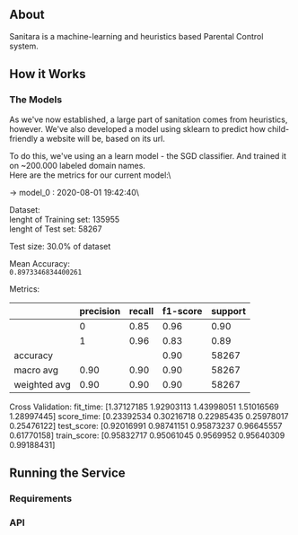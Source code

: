 ## About
Sanitara is a machine-learning and heuristics based Parental Control system.

## How it Works


### The Models
As we've now established, a large part of sanitation comes from heuristics, however.  We've also
developed a model using sklearn to predict how child-friendly a website will be, based on its url.

To do this, we've using an a learn model - the SGD classifier.  And trained it on ~200.000 labeled domain names.\
Here are the metrics for our current model:\


-> model_0 : 2020-08-01 19:42:40\

Dataset:\
 lenght of Training set: 135955\
 lenght of Test set: 58267
 
Test size: 30.0% of dataset

Mean Accuracy:\
 `0.8973346834400261`
 
Metrics:
 
|   |precision|recall|f1-score|support|
|---|---|---|---|---|
|   |0|0.85|0.96|0.90|29133|
|   |1|0.96|0.83|0.89|29134|
|accuracy|||0.90|58267|
|macro avg|0.90|0.90|0.90|58267|
|weighted avg|0.90|0.90|0.90|58267|

Cross Validation:
fit_time: [1.37127185 1.92903113 1.43998051 1.51016569 1.28997445]
score_time: [0.23392534 0.30216718 0.22985435 0.25978017 0.25476122]
test_score: [0.92016991 0.98741151 0.95873237 0.96645557 0.61770158]
train_score: [0.95832717 0.95061045 0.9569952  0.95640309 0.99188431]



## Running the Service

### Requirements

### API

